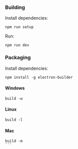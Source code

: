### Building
Install dependencies:
```
npm run setup
```

Run:
```
npm run dev
```

### Packaging
Install dependencies:
```
npm install -g electron-builder
```
#### Windows
```
build -w
```
#### Linux
````
build -l
````
#### Mac
````
build -m
```
